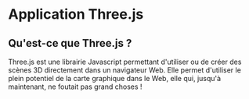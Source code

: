 # Application Three.js

## Qu'est-ce que Three.js ?
Three.js est une librairie Javascript permettant d'utiliser ou de créer des scènes 3D directement dans un navigateur Web.
Elle permet d'utiliser le plein potentiel de la carte graphique dans le Web, elle qui, jusqu'à maintenant, ne foutait pas grand choses !